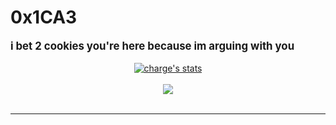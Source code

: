 # 0x1CA3
<div style='font-size:1.2em'>
	<b>i bet 2 cookies you're here because im arguing with you</b>	
	<br>
</div>
<br>

<center>
<a href="https://github.com/0x1CA3">
  <img align="center" src="https://github-readme-stats.vercel.app/api?username=0x1CA3&show_icons=true&include_all_commits=true&show_icons=true&title_color=fff&icon_color=79ff97&text_color=9f9f9f&bg_color=151515" alt="charge's stats" />
</a>	
<br><br>
<a href="https://github.com/0x1CA3?tab=repositories">
  <img align="center" src="https://github-readme-stats.vercel.app/api/top-langs/?username=0x1CA3&langs_count=7&layout=compact&show_icons=true&title_color=fff&icon_color=79ff97&text_color=9f9f9f&bg_color=151515" />
</a>
<br>
<br>
<hr>

<img src="">

</center>
